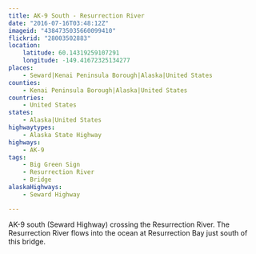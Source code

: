 ```yaml
---
title: AK-9 South - Resurrection River
date: "2016-07-16T03:48:12Z"
imageid: "4384735035660099410"
flickrid: "28003502883"
location:
    latitude: 60.14319259107291
    longitude: -149.41672325134277
places:
    - Seward|Kenai Peninsula Borough|Alaska|United States
counties:
    - Kenai Peninsula Borough|Alaska|United States
countries:
    - United States
states:
    - Alaska|United States
highwaytypes:
    - Alaska State Highway
highways:
    - AK-9
tags:
    - Big Green Sign
    - Resurrection River
    - Bridge
alaskaHighways:
    - Seward Highway

---
```

AK-9 south (Seward Highway) crossing the Resurrection River.  The Resurrection River flows into the ocean at Resurrection Bay just south of this bridge.